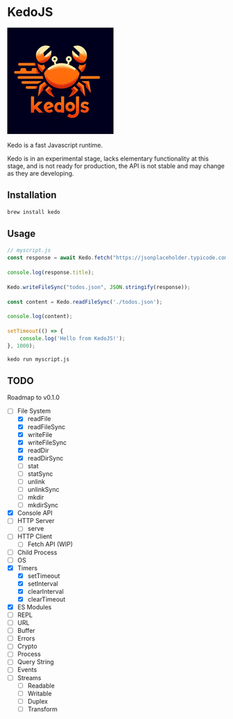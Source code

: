 # KedoJS

![KedoJS](./docs/logo-sm.jpg)

Kedo is a fast Javascript runtime.

Kedo is in an experimental stage, lacks elementary functionality at this stage, and is not ready for production, the API is not stable and may change as they are developing.


## Installation

```bash
brew install kedo
```

## Usage

```javascript
// myscript.js
const response = await Kedo.fetch("https://jsonplaceholder.typicode.com/todos/1")

console.log(response.title);

Kedo.writeFileSync("todos.json", JSON.stringify(response));

const content = Kedo.readFileSync('./todos.json');

console.log(content);

setTimeout(() => {
    console.log('Hello from KedoJS!');
}, 1000);
```

```bash
kedo run myscript.js
```

## TODO

Roadmap to v0.1.0

- [ ] File System
    - [x] readFile
    - [x] readFileSync
    - [x] writeFile
    - [x] writeFileSync
    - [x] readDir
    - [x] readDirSync
    - [ ] stat
    - [ ] statSync
    - [ ] unlink
    - [ ] unlinkSync
    - [ ] mkdir
    - [ ] mkdirSync
- [x] Console API
- [ ] HTTP Server
    - [ ] serve
- [ ] HTTP Client
    - [ ] Fetch API (WIP)
- [ ] Child Process
- [ ] OS
- [x] Timers
    - [x] setTimeout
    - [x] setInterval
    - [x] clearInterval
    - [x] clearTimeout
- [x] ES Modules
- [ ] REPL
- [ ] URL
- [ ] Buffer
- [ ] Errors
- [ ] Crypto
- [ ] Process
- [ ] Query String
- [ ] Events
- [ ] Streams
    - [ ] Readable
    - [ ] Writable
    - [ ] Duplex
    - [ ] Transform
